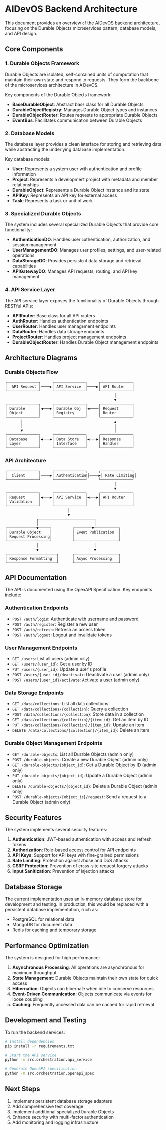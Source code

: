 # AIDevOS Backend Architecture

This document provides an overview of the AIDevOS backend architecture, focusing on the Durable Objects microservices pattern, database models, and API design.

## Core Components

### 1. Durable Objects Framework

Durable Objects are isolated, self-contained units of computation that maintain their own state and respond to requests. They form the backbone of the microservices architecture in AIDevOS.

Key components of the Durable Objects framework:

- **BaseDurableObject**: Abstract base class for all Durable Objects
- **DurableObjectRegistry**: Manages Durable Object types and instances
- **DurableObjectRouter**: Routes requests to appropriate Durable Objects
- **EventBus**: Facilitates communication between Durable Objects

### 2. Database Models

The database layer provides a clean interface for storing and retrieving data while abstracting the underlying database implementation.

Key database models:

- **User**: Represents a system user with authentication and profile information
- **Project**: Represents a development project with metadata and member relationships
- **DurableObject**: Represents a Durable Object instance and its state
- **APIKey**: Represents an API key for external access
- **Task**: Represents a task or unit of work

### 3. Specialized Durable Objects

The system includes several specialized Durable Objects that provide core functionality:

- **AuthenticationDO**: Handles user authentication, authorization, and session management
- **UserManagementDO**: Manages user profiles, settings, and user-related operations
- **DataStorageDO**: Provides persistent data storage and retrieval capabilities
- **APIGatewayDO**: Manages API requests, routing, and API key management

### 4. API Service Layer

The API service layer exposes the functionality of Durable Objects through RESTful APIs:

- **APIRouter**: Base class for all API routers
- **AuthRouter**: Handles authentication endpoints
- **UserRouter**: Handles user management endpoints
- **DataRouter**: Handles data storage endpoints
- **ProjectRouter**: Handles project management endpoints
- **DurableObjectRouter**: Handles Durable Object management endpoints

## Architecture Diagrams

### Durable Objects Flow

```
┌──────────────┐     ┌──────────────┐     ┌──────────────┐
│  API Request │────▶│ API Service  │────▶│ API Router   │
└──────────────┘     └──────────────┘     └──────────────┘
                                                 │
                                                 ▼
┌──────────────┐     ┌──────────────┐     ┌──────────────┐
│ Durable      │◀───▶│ Durable Obj  │◀────│ Request      │
│ Object       │     │ Registry     │     │ Router       │
└──────────────┘     └──────────────┘     └──────────────┘
       │                                         ▲
       │                                         │
       ▼                                         │
┌──────────────┐     ┌──────────────┐     ┌──────────────┐
│ Database     │◀───▶│ Data Store   │◀───▶│ Response     │
│ Layer        │     │ Interface    │     │ Handler      │
└──────────────┘     └──────────────┘     └──────────────┘
```

### API Architecture

```
┌──────────────┐     ┌──────────────┐     ┌──────────────┐
│  Client      │────▶│ Authentication│────▶│ Rate Limiting│
└──────────────┘     └──────────────┘     └──────────────┘
                                                 │
                                                 ▼
┌──────────────┐     ┌──────────────┐     ┌──────────────┐
│ Request      │◀───▶│ API Service  │◀───▶│ API Router   │
│ Validation   │     │              │     │              │
└──────────────┘     └──────────────┘     └──────────────┘
                            │
                            ▼
              ┌─────────────────────────┐
              │                         │
┌─────────────▼─────┐         ┌────────▼───────────┐
│ Durable Object    │         │ Event Publication  │
│ Request Processing│         │                    │
└───────────────────┘         └────────────────────┘
              │                         │
              ▼                         ▼
┌──────────────────────┐      ┌────────────────────┐
│ Response Formatting  │      │ Async Processing   │
└──────────────────────┘      └────────────────────┘
```

## API Documentation

The API is documented using the OpenAPI Specification. Key endpoints include:

### Authentication Endpoints

- `POST /auth/login`: Authenticate with username and password
- `POST /auth/register`: Register a new user
- `POST /auth/refresh`: Refresh an access token
- `POST /auth/logout`: Logout and invalidate tokens

### User Management Endpoints

- `GET /users`: List all users (admin only)
- `GET /users/{user_id}`: Get a user by ID
- `PUT /users/{user_id}`: Update a user's profile
- `POST /users/{user_id}/deactivate`: Deactivate a user (admin only)
- `POST /users/{user_id}/activate`: Activate a user (admin only)

### Data Storage Endpoints

- `GET /data/collections`: List all data collections
- `GET /data/collections/{collection}`: Query a collection
- `POST /data/collections/{collection}`: Store data in a collection
- `GET /data/collections/{collection}/{item_id}`: Get an item by ID
- `PUT /data/collections/{collection}/{item_id}`: Update an item
- `DELETE /data/collections/{collection}/{item_id}`: Delete an item

### Durable Object Management Endpoints

- `GET /durable-objects`: List all Durable Objects (admin only)
- `POST /durable-objects`: Create a new Durable Object (admin only)
- `GET /durable-objects/{object_id}`: Get a Durable Object by ID (admin only)
- `PUT /durable-objects/{object_id}`: Update a Durable Object (admin only)
- `DELETE /durable-objects/{object_id}`: Delete a Durable Object (admin only)
- `POST /durable-objects/{object_id}/request`: Send a request to a Durable Object (admin only)

## Security Features

The system implements several security features:

1. **Authentication**: JWT-based authentication with access and refresh tokens
2. **Authorization**: Role-based access control for API endpoints
3. **API Keys**: Support for API keys with fine-grained permissions
4. **Rate Limiting**: Protection against abuse and DoS attacks
5. **CSRF Protection**: Prevention of cross-site request forgery attacks
6. **Input Sanitization**: Prevention of injection attacks

## Database Storage

The current implementation uses an in-memory database store for development and testing. In production, this would be replaced with a persistent database implementation, such as:

- PostgreSQL for relational data
- MongoDB for document data
- Redis for caching and temporary storage

## Performance Optimization

The system is designed for high performance:

1. **Asynchronous Processing**: All operations are asynchronous for maximum throughput
2. **State Management**: Durable Objects maintain their own state for quick access
3. **Hibernation**: Objects can hibernate when idle to conserve resources
4. **Event-Driven Communication**: Objects communicate via events for loose coupling
5. **Caching**: Frequently accessed data can be cached for rapid retrieval

## Development and Testing

To run the backend services:

```bash
# Install dependencies
pip install -r requirements.txt

# Start the API service
python -m src.orchestration.api_service

# Generate OpenAPI specification
python -m src.orchestration.openapi_spec
```

## Next Steps

1. Implement persistent database storage adapters
2. Add comprehensive test coverage
3. Implement additional specialized Durable Objects
4. Enhance security with multi-factor authentication
5. Add monitoring and logging infrastructure